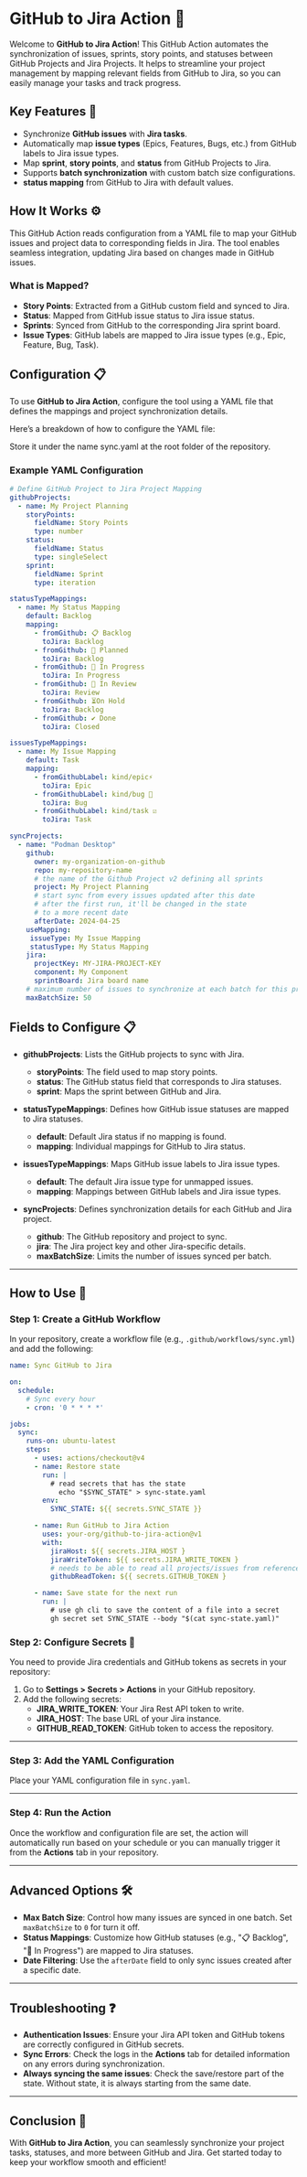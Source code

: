 # GitHub to Jira Action 🚀

Welcome to **GitHub to Jira Action**! This GitHub Action automates the synchronization of issues, sprints, story points, and statuses between GitHub Projects and Jira Projects. It helps to streamline your project management by mapping relevant fields from GitHub to Jira, so you can easily manage your tasks and track progress.

## Key Features 🌟
- Synchronize **GitHub issues** with **Jira tasks**.
- Automatically map **issue types** (Epics, Features, Bugs, etc.) from GitHub labels to Jira issue types.
- Map **sprint**, **story points**, and **status** from GitHub Projects to Jira.
- Supports **batch synchronization** with custom batch size configurations.
- **status mapping** from GitHub to Jira with default values.
  
## How It Works ⚙️
This GitHub Action reads configuration from a YAML file to map your GitHub issues and project data to corresponding fields in Jira. The tool enables seamless integration, updating Jira based on changes made in GitHub issues.

### What is Mapped?
- **Story Points**: Extracted from a GitHub custom field and synced to Jira.
- **Status**: Mapped from GitHub issue status to Jira issue status.
- **Sprints**: Synced from GitHub to the corresponding Jira sprint board.
- **Issue Types**: GitHub labels are mapped to Jira issue types (e.g., Epic, Feature, Bug, Task).

## Configuration 📋

To use **GitHub to Jira Action**, configure the tool using a YAML file that defines the mappings and project synchronization details.

Here’s a breakdown of how to configure the YAML file:

Store it under the name sync.yaml at the root folder of the repository.

### Example YAML Configuration

```yaml
# Define GitHub Project to Jira Project Mapping
githubProjects:
  - name: My Project Planning
    storyPoints:
      fieldName: Story Points
      type: number
    status:
      fieldName: Status
      type: singleSelect
    sprint:
      fieldName: Sprint
      type: iteration

statusTypeMappings:
  - name: My Status Mapping
    default: Backlog
    mapping:
      - fromGithub: 📋 Backlog
        toJira: Backlog
      - fromGithub: 📅 Planned
        toJira: Backlog
      - fromGithub: 🚧 In Progress
        toJira: In Progress
      - fromGithub: 🚥 In Review
        toJira: Review
      - fromGithub: ⏳On Hold
        toJira: Backlog
      - fromGithub: ✔️ Done
        toJira: Closed

issuesTypeMappings:
  - name: My Issue Mapping
    default: Task
    mapping:
      - fromGithubLabel: kind/epic⚡
        toJira: Epic
      - fromGithubLabel: kind/bug 🐞
        toJira: Bug
      - fromGithubLabel: kind/task ☑️
        toJira: Task

syncProjects:
  - name: "Podman Desktop"
    github:
      owner: my-organization-on-github
      repo: my-repository-name
      # the name of the Github Project v2 defining all sprints
      project: My Project Planning
      # start sync from every issues updated after this date
      # after the first run, it'll be changed in the state
      # to a more recent date
      afterDate: 2024-04-25
    useMapping:
     issueType: My Issue Mapping
     statusType: My Status Mapping
    jira:
      projectKey: MY-JIRA-PROJECT-KEY
      component: My Component
      sprintBoard: Jira board name
    # maximum number of issues to synchronize at each batch for this project
    maxBatchSize: 50
```


## Fields to Configure 📋

- **githubProjects**: Lists the GitHub projects to sync with Jira.
  - **storyPoints**: The field used to map story points.
  - **status**: The GitHub status field that corresponds to Jira statuses.
  - **sprint**: Maps the sprint between GitHub and Jira.

- **statusTypeMappings**: Defines how GitHub issue statuses are mapped to Jira statuses.
  - **default**: Default Jira status if no mapping is found.
  - **mapping**: Individual mappings for GitHub to Jira status.

- **issuesTypeMappings**: Maps GitHub issue labels to Jira issue types.
  - **default**: The default Jira issue type for unmapped issues.
  - **mapping**: Mappings between GitHub labels and Jira issue types.

- **syncProjects**: Defines synchronization details for each GitHub and Jira project.
  - **github**: The GitHub repository and project to sync.
  - **jira**: The Jira project key and other Jira-specific details.
  - **maxBatchSize**: Limits the number of issues synced per batch.

---

## How to Use 🚀

### Step 1: Create a GitHub Workflow

In your repository, create a workflow file (e.g., `.github/workflows/sync.yml`) and add the following:

```yaml
name: Sync GitHub to Jira

on:
  schedule:
    # Sync every hour
    - cron: '0 * * * *'

jobs:
  sync:
    runs-on: ubuntu-latest
    steps:
      - uses: actions/checkout@v4
      - name: Restore state
        run: |
          # read secrets that has the state
            echo "$SYNC_STATE" > sync-state.yaml
        env:
          SYNC_STATE: ${{ secrets.SYNC_STATE }}

      - name: Run GitHub to Jira Action
        uses: your-org/github-to-jira-action@v1
        with:
          jiraHost: ${{ secrets.JIRA_HOST }
          jiraWriteToken: ${{ secrets.JIRA_WRITE_TOKEN }
          # needs to be able to read all projects/issues from referenced GitHub issues in the yaml file
          githubReadToken: ${{ secrets.GITHUB_TOKEN }

      - name: Save state for the next run
        run: |
          # use gh cli to save the content of a file into a secret
          gh secret set SYNC_STATE --body "$(cat sync-state.yaml)"
```


### Step 2: Configure Secrets 🔐

You need to provide Jira credentials and GitHub tokens as secrets in your repository:

1. Go to **Settings > Secrets > Actions** in your GitHub repository.
2. Add the following secrets:
   - **JIRA_WRITE_TOKEN**: Your Jira Rest API token to write.
   - **JIRA_HOST**: The base URL of your Jira instance.
   - **GITHUB_READ_TOKEN**: GitHub token to access the repository.

---

### Step 3: Add the YAML Configuration

Place your YAML configuration file in `sync.yaml`.

---

### Step 4: Run the Action

Once the workflow and configuration file are set, the action will automatically run based on your schedule or you can manually trigger it from the **Actions** tab in your repository.

---

## Advanced Options 🛠️

- **Max Batch Size**: Control how many issues are synced in one batch. Set `maxBatchSize` to `0` for turn it off.
- **Status Mappings**: Customize how GitHub statuses (e.g., "📋 Backlog", "🚧 In Progress") are mapped to Jira statuses.
- **Date Filtering**: Use the `afterDate` field to only sync issues created after a specific date.

---

## Troubleshooting ❓

- **Authentication Issues**: Ensure your Jira API token and GitHub tokens are correctly configured in GitHub secrets.
- **Sync Errors**: Check the logs in the **Actions** tab for detailed information on any errors during synchronization.
- **Always syncing the same issues**: Check the save/restore part of the state. Without state, it is always starting from the same date.
---

## Conclusion 🎉

With **GitHub to Jira Action**, you can seamlessly synchronize your project tasks, statuses, and more between GitHub and Jira. Get started today to keep your workflow smooth and efficient!
